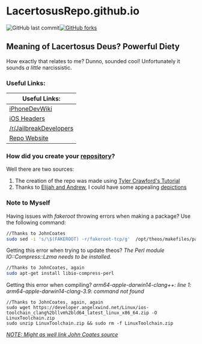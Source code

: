 # LacertosusRepo.github.io
![GitHub last commit](https://img.shields.io/github/last-commit/LacertosusRepo/LacertosusRepo.github.io.svg?style=for-the-badge)[![GitHub forks](https://img.shields.io/github/license/LacertosusRepo/LacertosusRepo.github.io.svg?style=for-the-badge)](https://github.com/LacertosusRepo/LacertosusRepo.github.io/license)

## Meaning of Lacertosus Deus? **Powerful Diety**
How exactly that relates to me? Dunno, sounded cool! Unfortunately it sounds *a little* narcissistic.

### Useful Links:

| Useful Links: |
|---------------|
| <a href="http://iphonedevwiki.net/index.php/Main_Page">iPhoneDevWiki</a> |
| <a href="http://developer.limneos.net/?ios=9.0">iOS Headers</a> |
| <a href="https://www.reddit.com/r/jailbreakdevelopers/">/r/JailbreakDevelopers</a> |
| <a href="http://lacertosusrepo.github.io/">Repo Website</a> |

### How did you create your <a href="http://lacertosusrepo.github.io">repository</a>?
Well there are two sources:

1. The creation of the repo was made using <a href="https://www.youtube.com/watch?v=XqkTnxyiiOc">Tyler Crawford's Tutorial</a>
2. Thanks to <a href="https://elijahandandrew.com/">Elijah and Andrew</a>, I could have some appealing <a href="http://lacertosusrepo.github.io/depictions/com.lacertosusrepo.popuponstart/index.html">depictions</a>

### Note to Myself
Having issues with *fakeroot* throwing errors when making a package? Use the following command:

```bash
//Thanks to JohnCoates
sudo sed -i 's/\$(FAKEROOT) -r/fakeroot-tcp/g'  /opt/theos/makefiles/package/deb.mk
```

Getting this error when trying to update theos? *The Perl module IO::Compress::Lzma needs to be installed.*

```bash
//Thanks to JohnCoates, again
sudo apt-get install libio-compress-perl
```

Getting this error when compiling? *arm64-apple-darwin14-clang++: line 1: arm64-apple-darwin14-clang-3.9: command not found*

```
//Thanks to JohnCoates, again, again
sudo wget https://developer.angelxwind.net/Linux/ios-toolchain_clang%2bllvm%2bld64_latest_linux_x86_64.zip -O LinuxToolchain.zip
sudo unzip LinuxToolchain.zip && sudo rm -f LinuxToolchain.zip
```

*<a href="https://gist.github.com/JohnCoates/ea7b8002b77ab7c1c758384e55538603">NOTE: Might as well link John Coates source</a>*

